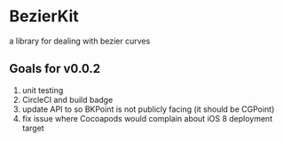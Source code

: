 # BezierKit
a library for dealing with bezier curves

## Goals for v0.0.2
1. unit testing
2. CircleCI and build badge
3. update API to so BKPoint is not publicly facing (it should be CGPoint)
4. fix issue where Cocoapods would complain about iOS 8 deployment target